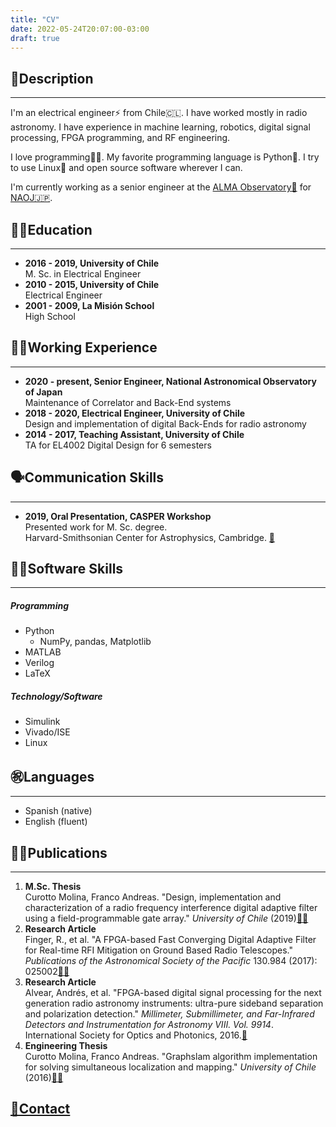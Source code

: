```yaml
---
title: "CV"
date: 2022-05-24T20:07:00-03:00
draft: true
---
```

## 🙋Description
----------------
I'm an electrical engineer⚡ from Chile🇨🇱. I have worked mostly in radio astronomy. I have experience in machine learning, robotics, digital signal processing, FPGA programming, and RF engineering.

I love programming🧑‍💻. My favorite programming language is Python🐍. I try to use Linux🐧 and open source software wherever I can.

I'm currently working as a senior engineer at the [ALMA Observatory📡](https://www.almaobservatory.org/en/home/) for [NAOJ🇯🇵](https://www.nao.ac.jp/en/).

## 🧑‍🎓Education
----------------------
- **2016 - 2019, University of Chile**  
M. Sc. in Electrical Engineer
- **2010 - 2015, University of Chile**  
Electrical Engineer
- **2001 - 2009, La Misión School**  
High School

## 🧑‍💼Working Experience
-------------------------------
- **2020 - present, Senior Engineer, National Astronomical Observatory of Japan**  
Maintenance of Correlator and Back-End systems
- **2018 - 2020, Electrical Engineer, University of Chile**  
Design and implementation of digital Back-Ends for radio astronomy
- **2014 - 2017, Teaching Assistant, University of Chile**  
TA for EL4002 Digital Design for 6 semesters

## 🗣️Communication Skills
----------------------------
- **2019, Oral Presentation, CASPER Workshop**  
Presented work for M. Sc. degree.  
Harvard-Smithsonian Center for Astrophysics, Cambridge. [🎥](https://www.youtube.com/watch?v=0nEW_KABmiQ)

## 🧑‍💻Software Skills
----------------------------
##### Programming
- Python
    - NumPy, pandas, Matplotlib
- MATLAB
- Verilog
- LaTeX
##### Technology/Software
- Simulink
- Vivado/ISE
- Linux

## ㊗️Languages
----------------
- Spanish (native)
- English (fluent)

## 🧑‍🔬Publications
-------------------------
1. **M.Sc. Thesis**  
Curotto Molina, Franco Andreas. "Design, implementation  and characterization of a radio frequency interference digital adaptive filter using a field-programmable gate  array." _University of Chile_ (2019)[📄🔗](http://www.das.uchile.cl/lab_mwl/publicaciones/Tesis/tesis_franco_curotto.pdf)
2. **Research Article**  
Finger, R., et al. "A FPGA-based Fast Converging Digital Adaptive Filter for Real-time RFI Mitigation on Ground Based Radio Telescopes." _Publications of the Astronomical  Society of the Pacific_ 130.984 (2017): 025002[📄🔗](https://iopscience.iop.org/article/10.1088/1538-3873/aa972f/pdf)
3. **Research Article**  
Alvear, Andrés, et al. "FPGA-based digital signal processing for the next generation radio astronomy instruments: ultra-pure sideband separation and polarization detection." _Millimeter, Submillimeter, and Far-Infrared Detectors and Instrumentation for Astronomy VIII. Vol. 9914_. International Society for Optics and Photonics, 2016.[🔗](https://www.researchgate.net/publication/305455863_FPGA-based_digital_signal_processing_for_the_next_generation_radio_astronomy_instruments_ultra-pure_sideband_separation_and_polarization_detection)
4. **Engineering Thesis**  
Curotto Molina, Franco Andreas. "Graphslam algorithm implementation for solving simultaneous localization and mapping." _University of Chile_ (2016)[📄🔗](http://repositorio.uchile.cl/bitstream/handle/2250/139093/Graphslam-algorithm-implementation-for-solving-simultaneous-localization-and-mapping.pdf?sequence=1)

## [📧Contact](/contact)
